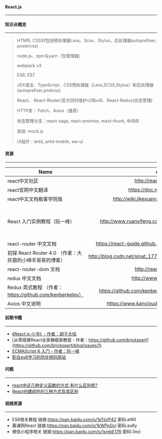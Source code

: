 #### React.js
------

#### 知识点概览
-------

> HTMl5, CSS3(包括预处理器Less、Scss、Stylus，后处理器autoprefixer, postercss)
> 
> node.js、npm与yarn（包管理器）
>
> webpack v3
>
> ES6, ES7
> 
> JSX语法、TypeScript、CSS预处理器（Less,SCSS,Stylus）和后处理器(autoprefixer,postcss)
> 
> React、 React-Router(官方同时维护v2和v4)、React-Redux(状态管理)
> 
> HTTP库： Fetch、Axios（推荐）
> 
> 状态管理分支：react-saga, react-promise, react-thunk, 中间件
> 
> 其他: mock.js
> 
> UI组件：antd, antd-mobile, we-ui

#### 资源
--------
| Name | dist  | info|
|------|:-----:|:---|
|react中文社区| http://react-china.org/|  |
| react官网中文翻译 | https://doc.react-china.org/| |
| react中文文档极客学院版|http://wiki.jikexueyuan.com/project/react/||
|React 入门实例教程（阮一峰）|http://www.ruanyifeng.com/blog/2015/03/react.html| 阮大神还写了react-router入门|
|react-router 中文文档| https://react-guide.github.io/react-router-cn/index.html| |
|初探 React Router 4.0 （作者：大灰狼的小绵羊哥哥的博客） | http://blog.csdn.net/sinat_17775997/article/details/69218382| |
|react-router-dom 文档|http://reacttraining.cn/| |
|redux 中文文档| http://www.redux.org.cn/ | |
| Redux 莞式教程 （作者：https://github.com/kenberkeley） |https://github.com/kenberkeley/redux-simple-tutorial| |
| Axios 中文说明 | https://www.kancloud.cn/yunye/axios/234845 | |


####  前期书籍
-----

-  [《React.js 小书》- 作者：胡子大哈 ](http://huziketang.com/books/react/)
-  [从零搭建React全家桶框架教程 - 作者：https://github.com/brickspert](https://github.com/brickspert/blog/issues/1)
-  [ECMAScript 6 入门 - 作者：阮一峰](http://es6.ruanyifeng.com/)
-  [配合es6学习的同步转码网站](https://babeljs.io/repl/#?babili=false&browsers=&build=&builtIns=false&code_lz=Q&debug=false&circleciRepo=&evaluate=true&lineWrap=false&presets=es2015%2Creact%2Cstage-2&targets=&version=6.26.0)



#### 问题
--------
- [react中这几种定义函数的方式,有什么区别呢?](https://segmentfault.com/q/1010000012841440)
- [React创建组件的三种方式及其区别](https://www.cnblogs.com/wonyun/p/5930333.html)



#### 视频资源
----------

- ES6相关教程 链接:https://pan.baidu.com/s/1eTsVP42  密码:at90
- 慕课网React 链接:https://pan.baidu.com/s/1kWPpGyj  密码:au6y
- 微信小程序相关 链接:https://pan.baidu.com/s/1smbE17R  密码:3ezi














